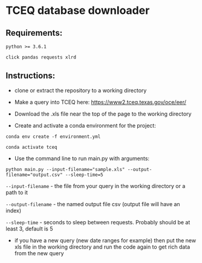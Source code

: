 # TCEQ database downloader

## Requirements:

`python >= 3.6.1`

`click pandas requests xlrd`

## Instructions: 

- clone or extract the repository to a working directory

- Make a query into TCEQ here: https://www2.tceq.texas.gov/oce/eer/

- Download the .xls file near the top of the page to the working directory

- Create and activate a conda environment for the project: 

`conda env create -f environment.yml`

`conda activate tceq`

- Use the command line to run main.py with arguments:

`python main.py --input-filename="sample.xls" --output-filename="output.csv" --sleep-time=5`

`--input-filename` - the file from your query in the working directory or a path to it

`--output-filename` - the named output file csv (output file will have an index)

`--sleep-time` - seconds to sleep between requests. Probably should be at least 3, default is 5

- if you have a new query (new date ranges for example) then put the new xls file in the working directory and run the code again to get rich data from the new query
